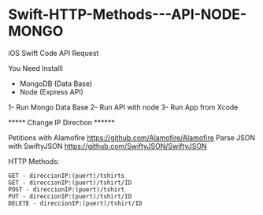 # Swift-HTTP-Methods---API-NODE-MONGO
iOS Swift Code API Request 

You Need Installl
* MongoDB (Data Base)
* Node (Express API)



1- Run Mongo Data Base
2- Run API with node
3- Run App from Xcode

***** Change IP Direction ******

Petitions with Alamofire  https://github.com/Alamofire/Alamofire
Parse JSON with SwiftyJSON  https://github.com/SwiftyJSON/SwiftyJSON


HTTP Methods:

    GET - direccionIP:(puert)/tshirts
    GET - direccionIP:(puert)/tshirt/ID
    POST - direccionIP:(puert)/tshirt
    PUT - direccionIP:(puert)/tshirt/ID
    DELETE - direccionIP:(puert)/tshirt/ID





